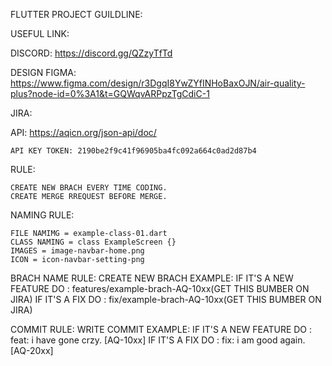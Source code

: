 FLUTTER PROJECT GUILDLINE:


USEFUL LINK:

  DISCORD: https://discord.gg/QZzyTfTd
  
  DESIGN FIGMA: https://www.figma.com/design/r3DgqI8YwZYfINHoBaxOJN/air-quality-plus?node-id=0%3A1&t=GQWqvARPpzTgCdiC-1
  
  JIRA:
  
API: https://aqicn.org/json-api/doc/

    API KEY TOKEN: 2190be2f9c41f96905ba4fc092a664c0ad2d87b4



RULE:

    CREATE NEW BRACH EVERY TIME CODING.
    CREATE MERGE RREQUEST BEFORE MERGE.


NAMING RULE:

    FILE NAMIMG = example-class-01.dart
    CLASS NAMING = class ExampleScreen {}
    IMAGES = image-navbar-home.png
    ICON = icon-navbar-setting-png

  
BRACH NAME RULE:
    CREATE NEW BRACH EXAMPLE:
          IF IT'S A NEW FEATURE DO : features/example-brach-AQ-10xx(GET THIS BUMBER ON JIRA)
          IF IT'S A FIX DO : fix/example-brach-AQ-10xx(GET THIS BUMBER ON JIRA)


COMMIT RULE:
    WRITE COMMIT EXAMPLE:
        IF IT'S A NEW FEATURE DO : feat: i have gone crzy. [AQ-10xx]
        IF IT'S A FIX DO : fix: i am good again. [AQ-20xx]



